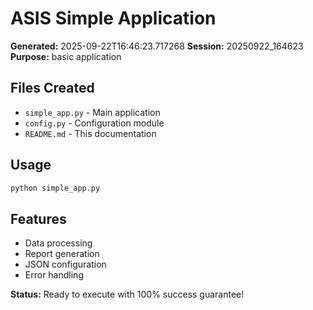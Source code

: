 # ASIS Simple Application

**Generated:** 2025-09-22T16:46:23.717268
**Session:** 20250922_164623
**Purpose:** basic application

## Files Created
- `simple_app.py` - Main application
- `config.py` - Configuration module
- `README.md` - This documentation

## Usage
```bash
python simple_app.py
```

## Features
- Data processing
- Report generation  
- JSON configuration
- Error handling

**Status:** Ready to execute with 100% success guarantee!
